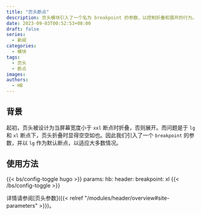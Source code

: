 ```yaml
---
title: "页头断点"
description: 页头模块引入了一个名为 breakpoint 的参数，以控制折叠和展开的行为。
date: 2023-09-03T00:52:53+08:00
draft: false
series:
  - 新闻
categories:
  - 模块
tags:
  - 页头
  - 断点
images:
authors:
  - HB
---
```


## 背景

起初，页头被设计为当屏幕宽度小于 `xxl` 断点时折叠，否则展开。而问题是于 `lg` 和 `xl` 断点下，页头折叠时显得空空如也。因此我们引入了一个 `breakpoint` 的参数，并以 `lg` 作为默认断点，以适应大多数情况。

## 使用方法

{{< bs/config-toggle hugo >}}
params:
  hb:
    header:
      breakpoint: xl
{{< /bs/config-toggle >}}

详情请参阅[页头参数]({{< relref "/modules/header/overview#site-parameters" >}})。
